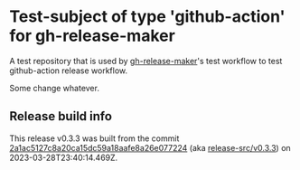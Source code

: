 # Test-subject of type 'github-action' for gh-release-maker

A test repository that is used by [gh-release-maker](https://github.com/kattecon/gh-release-maker)'s test workflow to test github-action release workflow.

Some change whatever.

## Release build info

This release v0.3.3 was built from the commit [2a1ac5127c8a20ca15dc59a18aafe8a26e077224](https://github.com/kattecon/gh-release-maker-test-ga/tree/2a1ac5127c8a20ca15dc59a18aafe8a26e077224) (aka [release-src/v0.3.3](https://github.com/kattecon/gh-release-maker-test-ga/tree/release-src/v0.3.3)) on 2023-03-28T23:40:14.469Z.
        